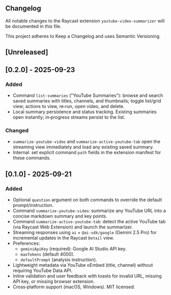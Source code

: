 ## Changelog

All notable changes to the Raycast extension `youtube-video-summarizer` will be documented in this file.

This project adheres to Keep a Changelog and uses Semantic Versioning.

## [Unreleased]

## [0.2.0] - 2025-09-23
### Added
- Command `list-summaries` ("YouTube Summaries"): browse and search saved summaries with titles, channels, and thumbnails; toggle list/grid view; actions to view, re‑run, open video, and delete.
- Local summary persistence and status tracking. Existing summaries open instantly; in‑progress streams persist to the list.

### Changed
- `summarize-youtube-video` and `summarize-active-youtube-tab` open the streaming view immediately and load any existing saved summary.
- Internal: set explicit command `path` fields in the extension manifest for these commands.

## [0.1.0] - 2025-09-21
### Added
- Optional `question` argument on both commands to override the default prompt/instruction.
- Command `summarize-youtube-video`: summarize any YouTube URL into a concise markdown summary and key points.
- Command `summarize-active-youtube-tab`: detect the active YouTube tab (via Raycast Web Extension) and launch the summarizer.
- Streaming responses using `ai` + `@ai-sdk/google` (Gemini 2.5 Pro) for incremental updates in the Raycast `Detail` view.
- Preferences:
  - `geminiApiKey` (required): Google AI Studio API key.
  - `maxTokens` (default 4000).
  - `defaultPrompt` (analysis instruction).
- Lightweight metadata via YouTube oEmbed (title, channel) without requiring YouTube Data API.
- Inline validation and user feedback with toasts for invalid URL, missing API key, or missing browser extension.
- Cross‑platform support (macOS, Windows). MIT licensed.